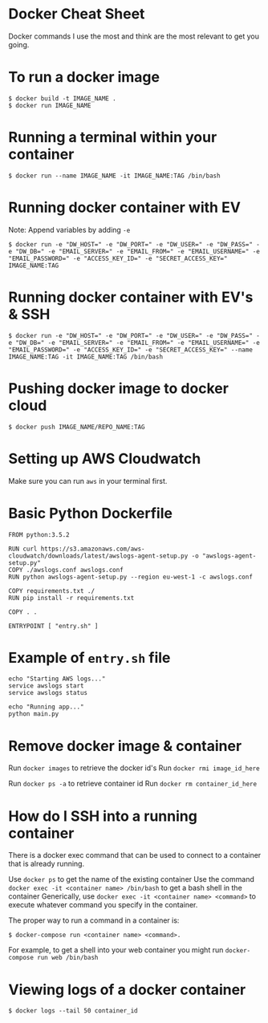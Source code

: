 # Docker Cheat Sheet
Docker commands I use the most and think are the most relevant to get you going.

# To run a docker image

```
$ docker build -t IMAGE_NAME .
$ docker run IMAGE_NAME
```

# Running a terminal within your container

```
$ docker run --name IMAGE_NAME -it IMAGE_NAME:TAG /bin/bash
```

# Running docker container with EV
Note: Append variables by adding `-e`

```
$ docker run -e "DW_HOST=" -e "DW_PORT=" -e "DW_USER=" -e "DW_PASS=" -e "DW_DB=" -e "EMAIL_SERVER=" -e "EMAIL_FROM=" -e "EMAIL_USERNAME=" -e "EMAIL_PASSWORD=" -e "ACCESS_KEY_ID=" -e "SECRET_ACCESS_KEY=" IMAGE_NAME:TAG
```

# Running docker container with EV's & SSH

```
$ docker run -e "DW_HOST=" -e "DW_PORT=" -e "DW_USER=" -e "DW_PASS=" -e "DW_DB=" -e "EMAIL_SERVER=" -e "EMAIL_FROM=" -e "EMAIL_USERNAME=" -e "EMAIL_PASSWORD=" -e "ACCESS_KEY_ID=" -e "SECRET_ACCESS_KEY=" --name IMAGE_NAME:TAG -it IMAGE_NAME:TAG /bin/bash
```

# Pushing docker image to docker cloud

```
$ docker push IMAGE_NAME/REPO_NAME:TAG
```

# Setting up AWS Cloudwatch

Make sure you can run `aws` in your terminal first.

# Basic Python Dockerfile

```
FROM python:3.5.2

RUN curl https://s3.amazonaws.com/aws-cloudwatch/downloads/latest/awslogs-agent-setup.py -o "awslogs-agent-setup.py"
COPY ./awslogs.conf awslogs.conf
RUN python awslogs-agent-setup.py --region eu-west-1 -c awslogs.conf

COPY requirements.txt ./
RUN pip install -r requirements.txt

COPY . .

ENTRYPOINT [ "entry.sh" ]
```

# Example of `entry.sh` file

```
echo "Starting AWS logs..."
service awslogs start
service awslogs status

echo "Running app..."
python main.py
```
# Remove docker image & container

Run `docker images` to retrieve the docker id's
Run `docker rmi image_id_here`

Run `docker ps -a` to retrieve container id
Run `docker rm container_id_here`

# How do I SSH into a running container
There is a docker exec command that can be used to connect to a container that is already running.

Use `docker ps` to get the name of the existing container
Use the command `docker exec -it <container name> /bin/bash` to get a bash shell in the container
Generically, use `docker exec -it <container name> <command>` to execute whatever command you specify in the container.

The proper way to run a command in a container is: 

```
$ docker-compose run <container name> <command>.
```
For example, to get a shell into your web container you might run `docker-compose run web /bin/bash`

# Viewing logs of a docker container

```
$ docker logs --tail 50 container_id
```
